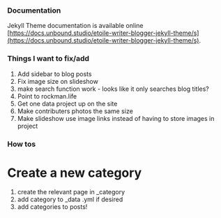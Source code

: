 ### Documentation
Jekyll Theme documentation is available online [https://docs.unbound.studio/etoile-writer-blogger-jekyll-theme/s](https://docs.unbound.studio/etoile-writer-blogger-jekyll-theme/s). 

### Things I want to fix/add

1. Add sidebar to blog posts
2. Fix image size on slideshow
3. make search function work - looks like it only searches blog titles?
4. Point to rockman.life
5. Get one data project up on the site
6. Make contributers photos the same size
7. Make slideshow use image links instead of having to store images in project

### How tos

# Create a new category
1. create the relevant page in _category
2. add category to _data .yml if desired
3. add categories to posts!
